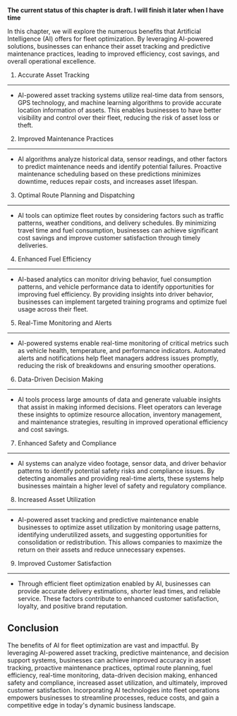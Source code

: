 **The current status of this chapter is draft. I will finish it later when I have time**

In this chapter, we will explore the numerous benefits that Artificial Intelligence (AI) offers for fleet optimization. By leveraging AI-powered solutions, businesses can enhance their asset tracking and predictive maintenance practices, leading to improved efficiency, cost savings, and overall operational excellence.

1. Accurate Asset Tracking
--------------------------

* AI-powered asset tracking systems utilize real-time data from sensors, GPS technology, and machine learning algorithms to provide accurate location information of assets. This enables businesses to have better visibility and control over their fleet, reducing the risk of asset loss or theft.

2. Improved Maintenance Practices
---------------------------------

* AI algorithms analyze historical data, sensor readings, and other factors to predict maintenance needs and identify potential failures. Proactive maintenance scheduling based on these predictions minimizes downtime, reduces repair costs, and increases asset lifespan.

3. Optimal Route Planning and Dispatching
-----------------------------------------

* AI tools can optimize fleet routes by considering factors such as traffic patterns, weather conditions, and delivery schedules. By minimizing travel time and fuel consumption, businesses can achieve significant cost savings and improve customer satisfaction through timely deliveries.

4. Enhanced Fuel Efficiency
---------------------------

* AI-based analytics can monitor driving behavior, fuel consumption patterns, and vehicle performance data to identify opportunities for improving fuel efficiency. By providing insights into driver behavior, businesses can implement targeted training programs and optimize fuel usage across their fleet.

5. Real-Time Monitoring and Alerts
----------------------------------

* AI-powered systems enable real-time monitoring of critical metrics such as vehicle health, temperature, and performance indicators. Automated alerts and notifications help fleet managers address issues promptly, reducing the risk of breakdowns and ensuring smoother operations.

6. Data-Driven Decision Making
------------------------------

* AI tools process large amounts of data and generate valuable insights that assist in making informed decisions. Fleet operators can leverage these insights to optimize resource allocation, inventory management, and maintenance strategies, resulting in improved operational efficiency and cost savings.

7. Enhanced Safety and Compliance
---------------------------------

* AI systems can analyze video footage, sensor data, and driver behavior patterns to identify potential safety risks and compliance issues. By detecting anomalies and providing real-time alerts, these systems help businesses maintain a higher level of safety and regulatory compliance.

8. Increased Asset Utilization
------------------------------

* AI-powered asset tracking and predictive maintenance enable businesses to optimize asset utilization by monitoring usage patterns, identifying underutilized assets, and suggesting opportunities for consolidation or redistribution. This allows companies to maximize the return on their assets and reduce unnecessary expenses.

9. Improved Customer Satisfaction
---------------------------------

* Through efficient fleet optimization enabled by AI, businesses can provide accurate delivery estimations, shorter lead times, and reliable service. These factors contribute to enhanced customer satisfaction, loyalty, and positive brand reputation.

Conclusion
----------

The benefits of AI for fleet optimization are vast and impactful. By leveraging AI-powered asset tracking, predictive maintenance, and decision support systems, businesses can achieve improved accuracy in asset tracking, proactive maintenance practices, optimal route planning, fuel efficiency, real-time monitoring, data-driven decision making, enhanced safety and compliance, increased asset utilization, and ultimately, improved customer satisfaction. Incorporating AI technologies into fleet operations empowers businesses to streamline processes, reduce costs, and gain a competitive edge in today's dynamic business landscape.
